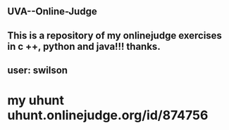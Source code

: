 ## UVA--Online-Judge
## This is a repository of my onlinejudge exercises in c ++, python and java!!! thanks.

## user: swilson
# my uhunt uhunt.onlinejudge.org/id/874756 
